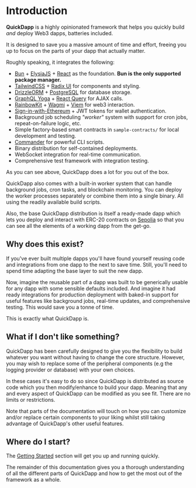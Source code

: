 # Introduction

**QuickDapp** is a highly opinionated framework that helps you quickly build _and_ deploy Web3 dapps, batteries included. 

It is designed to save you a massive amount of time and effort, freeing you up to focus on the parts of your dapp that actually matter.

Roughly speaking, it integrates the following:

* [Bun](https://bun.sh/) + [ElysiaJS](https://elysiajs.com/) + [React](https://react.dev/) as the foundation. **Bun is the only supported package manager.**
* [TailwindCSS](https://tailwindcss.com/) + [Radix UI](https://www.radix-ui.com/) for components and styling.
* [DrizzleORM](https://orm.drizzle.team/) + [PostgreSQL](https://www.postgresql.org/) for database storage.
* [GraphQL Yoga](https://the-guild.dev/graphql/yoga-server) + [React Query](https://tanstack.com/query/latest) for AJAX calls.
* [RainbowKit](https://rainbowkit.com) + [Wagmi](https://wagmi.sh/) + [Viem](https://viem.sh/) for web3 interaction.
* [Sign-in-with-Ethereum](https://login.xyz/) + JWT tokens for wallet authentication.
* Background job scheduling _"worker"_ system with support for cron jobs, repeat-on-failure logic, etc.
* Simple factory-based smart contracts in `sample-contracts/` for local development and testing.
* [Commander](https://github.com/tj/commander.js) for powerful CLI scripts.
* Binary distribution for self-contained deployments.
* WebSocket integration for real-time communication.
* Comprehensive test framework with integration testing.

As you can see above, QuickDapp does a lot for you out of the box. 

QuickDapp also comes with a built-in worker system that can handle background jobs, cron tasks, and blockchain monitoring. You can deploy the worker processes separately or combine them into a single binary. All using the readily available build scripts.

Also, the base QuickDapp distribution is itself a ready-made dapp which lets you deploy and interact with ERC-20 contracts on [Sepolia](https://sepolia.etherscan.io) so that you can see all the elements of a working dapp from the get-go.

## Why does this exist?

If you've ever built multiple dapps you'll have found yourself reusing code and integrations from one dapp to the next to save time. Still, you'll need to spend time adapting the base layer to suit the new dapp. 

Now, imagine the reusable part of a dapp was built to be generically usable for any dapp with some sensible defaults included. And imagine it had ready integrations for production deployment with baked-in support for useful features like background jobs, real-time updates, and comprehensive testing. This would save you a tonne of time.

This is exactly what QuickDapp is.

## What if I don't like something?

QuickDapp has been carefully designed to give you the flexibility to build whatever you want without having to change the core structure. However, you may wish to replace some of the peripheral components (e.g the logging provider or database) with your own choices.

In these cases it's easy to do so since QuickDapp is distributed as source code which you then modify/enhance to build your dapp. Meaning that any and every aspect of QuickDapp can be modified as you see fit. There are no limits or restrictions.

Note that parts of the documentation will touch on how you can customize and/or replace certain components to your liking whilst still taking advantage of QuickDapp's other useful features.

## Where do I start?

The [Getting Started](./getting-started.md) section will get you up and running quickly. 

The remainder of this documentation gives you a thorough understanding of all the different parts of QuickDapp and how to get the most out of the framework as a whole.